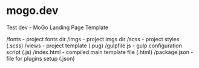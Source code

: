 # mogo.dev
Test dev - MoGo Landing Page Template

/fonts        - project fonts dir
/imgs         - project imgs dir
/scss         - project styles (.scss)
/views        - project template (.pug)
/gulpfile.js  - gulp configuration script (.js)
/index.html   - compiled main template file (.html)
/package.json - file for plugins setup (.json)
